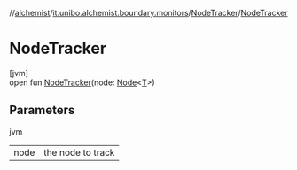 //[alchemist](../../../index.md)/[it.unibo.alchemist.boundary.monitors](../index.md)/[NodeTracker](index.md)/[NodeTracker](-node-tracker.md)

# NodeTracker

[jvm]\
open fun [NodeTracker](-node-tracker.md)(node: [Node](../../it.unibo.alchemist.model.interfaces/-node/index.md)<[T](../../it.unibo.alchemist.boundary.interfaces/-graphical2-d-output-monitor/index.md)>)

## Parameters

jvm

| | |
|---|---|
| node | the node to track |
